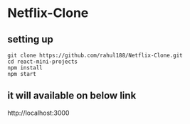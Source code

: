 # Netflix-Clone
## setting up
```
git clone https://github.com/rahul188/Netflix-Clone.git
cd react-mini-projects
npm install
npm start
```
## it will available on below link
http://localhost:3000
